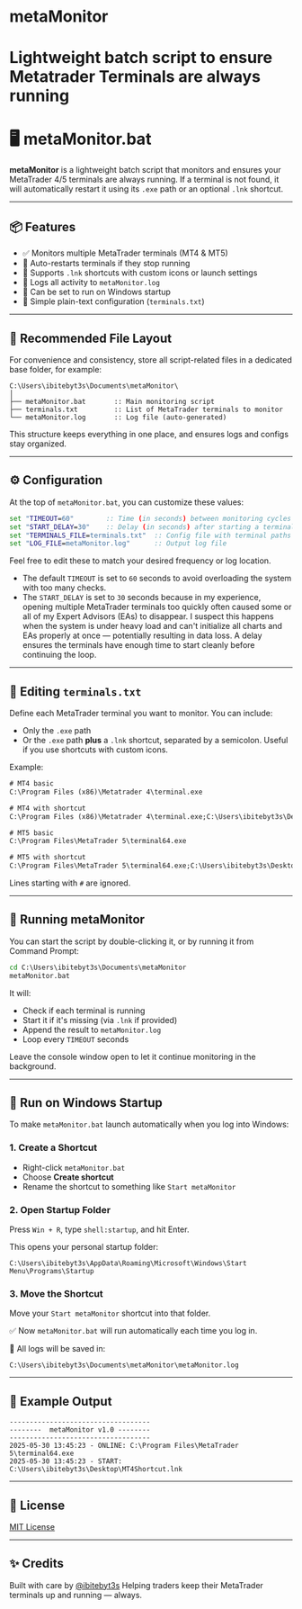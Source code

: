 # metaMonitor
Lightweight batch script to ensure Metatrader Terminals are always running
=======
# 🖥️ metaMonitor.bat

**metaMonitor** is a lightweight batch script that monitors and ensures your MetaTrader 4/5 terminals are always running. If a terminal is not found, it will automatically restart it using its `.exe` path or an optional `.lnk` shortcut.

---

## 📦 Features

- ✅ Monitors multiple MetaTrader terminals (MT4 & MT5)
- 🚀 Auto-restarts terminals if they stop running
- 🧠 Supports `.lnk` shortcuts with custom icons or launch settings
- 📄 Logs all activity to `metaMonitor.log`
- 🔁 Can be set to run on Windows startup
- 💬 Simple plain-text configuration (`terminals.txt`)

---

## 📁 Recommended File Layout

For convenience and consistency, store all script-related files in a dedicated base folder, for example:

```
C:\Users\ibitebyt3s\Documents\metaMonitor\
│
├── metaMonitor.bat       :: Main monitoring script
├── terminals.txt         :: List of MetaTrader terminals to monitor
└── metaMonitor.log       :: Log file (auto-generated)
```

This structure keeps everything in one place, and ensures logs and configs stay organized.

---

## ⚙️ Configuration

At the top of `metaMonitor.bat`, you can customize these values:

```bat
set "TIMEOUT=60"        :: Time (in seconds) between monitoring cycles
set "START_DELAY=30"    :: Delay (in seconds) after starting a terminal
set "TERMINALS_FILE=terminals.txt"  :: Config file with terminal paths
set "LOG_FILE=metaMonitor.log"      :: Output log file
```

Feel free to edit these to match your desired frequency or log location.

- The default `TIMEOUT` is set to `60` seconds to avoid overloading the system with too many checks.
- The `START_DELAY` is set to `30` seconds because in my experience, opening multiple MetaTrader terminals too quickly often caused some or all of my Expert Advisors (EAs) to disappear. I suspect this happens when the system is under heavy load and can't initialize all charts and EAs properly at once — potentially resulting in data loss. A delay ensures the terminals have enough time to start cleanly before continuing the loop.

---

## 📝 Editing `terminals.txt`

Define each MetaTrader terminal you want to monitor. You can include:

- Only the `.exe` path
- Or the `.exe` path **plus** a `.lnk` shortcut, separated by a semicolon. Useful if you use shortcuts with custom icons.


Example:

```txt
# MT4 basic
C:\Program Files (x86)\Metatrader 4\terminal.exe

# MT4 with shortcut
C:\Program Files (x86)\Metatrader 4\terminal.exe;C:\Users\ibitebyt3s\Desktop\MT4Shortcut.lnk

# MT5 basic
C:\Program Files\MetaTrader 5\terminal64.exe

# MT5 with shortcut
C:\Program Files\MetaTrader 5\terminal64.exe;C:\Users\ibitebyt3s\Desktop\MT5Shortcut.lnk
```

Lines starting with `#` are ignored.

---

## 🚀 Running metaMonitor

You can start the script by double-clicking it, or by running it from Command Prompt:

```cmd
cd C:\Users\ibitebyt3s\Documents\metaMonitor
metaMonitor.bat
```

It will:
- Check if each terminal is running
- Start it if it's missing (via `.lnk` if provided)
- Append the result to `metaMonitor.log`
- Loop every `TIMEOUT` seconds

Leave the console window open to let it continue monitoring in the background.

---

## 🔄 Run on Windows Startup

To make `metaMonitor.bat` launch automatically when you log into Windows:

### 1. Create a Shortcut

- Right-click `metaMonitor.bat`
- Choose **Create shortcut**
- Rename the shortcut to something like `Start metaMonitor`

### 2. Open Startup Folder

Press `Win + R`, type `shell:startup`, and hit Enter.

This opens your personal startup folder:
```
C:\Users\ibitebyt3s\AppData\Roaming\Microsoft\Windows\Start Menu\Programs\Startup
```

### 3. Move the Shortcut

Move your `Start metaMonitor` shortcut into that folder.

✅ Now `metaMonitor.bat` will run automatically each time you log in.

📝 All logs will be saved in:
```
C:\Users\ibitebyt3s\Documents\metaMonitor\metaMonitor.log
```

---

## 🧪 Example Output

```
-----------------------------------
--------  metaMonitor v1.0 --------
-----------------------------------
2025-05-30 13:45:23 - ONLINE: C:\Program Files\MetaTrader 5\terminal64.exe
2025-05-30 13:45:23 - START:  C:\Users\ibitebyt3s\Desktop\MT4Shortcut.lnk
```

---

## 📃 License

[MIT License](LICENSE)

---

## ✨ Credits

Built with care by [@ibitebyt3s](https://github.com/ibitebyt3s)
Helping traders keep their MetaTrader terminals up and running — always.

